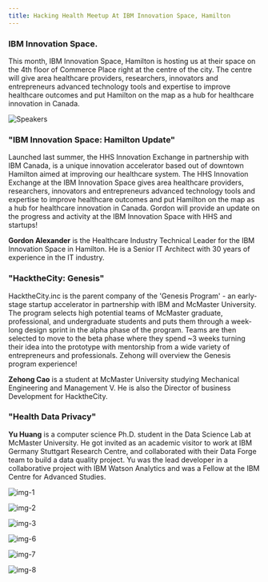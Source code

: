 ```yaml
---
title: Hacking Health Meetup At IBM Innovation Space, Hamilton
---
```


### IBM Innovation Space. 

This month, IBM Innovation Space, Hamilton is hosting us at their space on the 4th floor of Commerce Place right at the centre of the city. The centre will give area healthcare providers, researchers, innovators and entrepreneurs advanced technology tools and expertise to improve healthcare outcomes and put Hamilton on the map as a hub for healthcare innovation in Canada.

![Speakers](/newsletter/img/meetup/MarchSpeaker.png "Speakers")

### "IBM Innovation Space: Hamilton Update"
Launched last summer, the HHS Innovation Exchange in partnership with IBM Canada, is a unique innovation accelerator based out of downtown Hamilton aimed at improving our healthcare system. The HHS Innovation Exchange at the IBM Innovation Space gives area healthcare providers, researchers, innovators and entrepreneurs advanced technology tools and expertise to improve healthcare outcomes and put Hamilton on the map as a hub for healthcare innovation in Canada. Gordon will provide an update on the progress and activity at the IBM Innovation Space with HHS and startups!

**Gordon Alexander** is the Healthcare Industry Technical Leader for the IBM Innovation Space in Hamilton. He is a Senior IT Architect with 30 years of experience in the IT industry.

### "HacktheCity: Genesis"

HacktheCity.inc is the parent company of the 'Genesis Program' - an early-stage startup accelerator in partnership with IBM and McMaster University. The program selects high potential teams of McMaster graduate, professional, and undergraduate students and puts them through a week-long design sprint in the alpha phase of the program. Teams are then selected to move to the beta phase where they spend ~3 weeks turning their idea into the prototype with mentorship from a wide variety of entrepreneurs and professionals. Zehong will overview the Genesis program experience!

**Zehong Cao** is a student at McMaster University studying Mechanical Engineering and Management V. He is also the Director of business Development for HacktheCity.


### "Health Data Privacy"

**Yu Huang** is a computer science Ph.D. student in the Data Science Lab at McMaster University. He got invited as an academic visitor to work at IBM Germany Stuttgart Research Centre, and collaborated with their Data Forge team to build a data quality project. Yu was the lead developer in a collaborative project with IBM Watson Analytics and was a Fellow at the IBM Centre for Advanced Studies.

![img-1](/newsletter/img/meetup/1.jpg "img-1")

![img-2](/newsletter/img/meetup/2.jpg "img-2")

![img-3](/newsletter/img/meetup/3.jpg "img-3")

![img-6](/newsletter/img/meetup/6.jpg "img-5")

![img-7](/newsletter/img/meetup/7.jpg "img-6")

![img-8](/newsletter/img/meetup/8.jpg "img-8")
